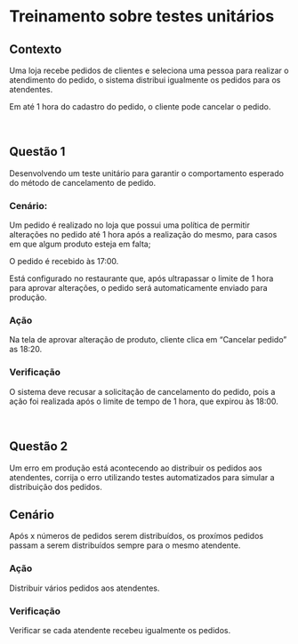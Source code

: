 # Treinamento sobre testes unitários

## Contexto

Uma loja recebe pedidos de clientes e seleciona uma pessoa para realizar o atendimento do pedido, o sistema distribui igualmente os pedidos para os atendentes.

Em até 1 hora do cadastro do pedido, o cliente pode cancelar o pedido.

<br>

## Questão 1

Desenvolvendo um teste unitário para garantir o comportamento esperado do método de cancelamento de pedido.

### Cenário:

Um pedido é realizado no loja que possui uma política de permitir alterações no pedido até 1 hora após a realização do mesmo, para casos em que algum produto esteja em falta;

O pedido é recebido às 17:00.

Está configurado no restaurante que, após ultrapassar o limite de 1 hora para aprovar alterações, o pedido será automaticamente enviado para produção.

### Ação

Na tela de aprovar alteração de produto, cliente clica em “Cancelar pedido” as 18:20.

### Verificação

O sistema deve recusar a solicitação de cancelamento do pedido, pois a ação foi realizada após o limite de tempo de 1 hora, que expirou às 18:00.

<br>

## Questão 2

Um erro em produção está acontecendo ao distribuir os pedidos aos atendentes, corrija o erro utilizando testes automatizados para simular a distribuição dos pedidos.


## Cenário

Após x números de pedidos serem distribuídos, os proxímos pedidos passam a serem distribuídos sempre para o mesmo atendente. 

### Ação

Distribuir vários pedidos aos atendentes.

### Verificação

Verificar se cada atendente recebeu igualmente os pedidos.


